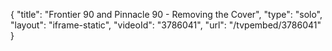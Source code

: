 {
    "title": "Frontier 90 and Pinnacle 90 - Removing the Cover",
    "type": "solo",
    "layout": "iframe-static",
    "videoId": "3786041",
    "url": "\/tvpembed\/3786041"
}